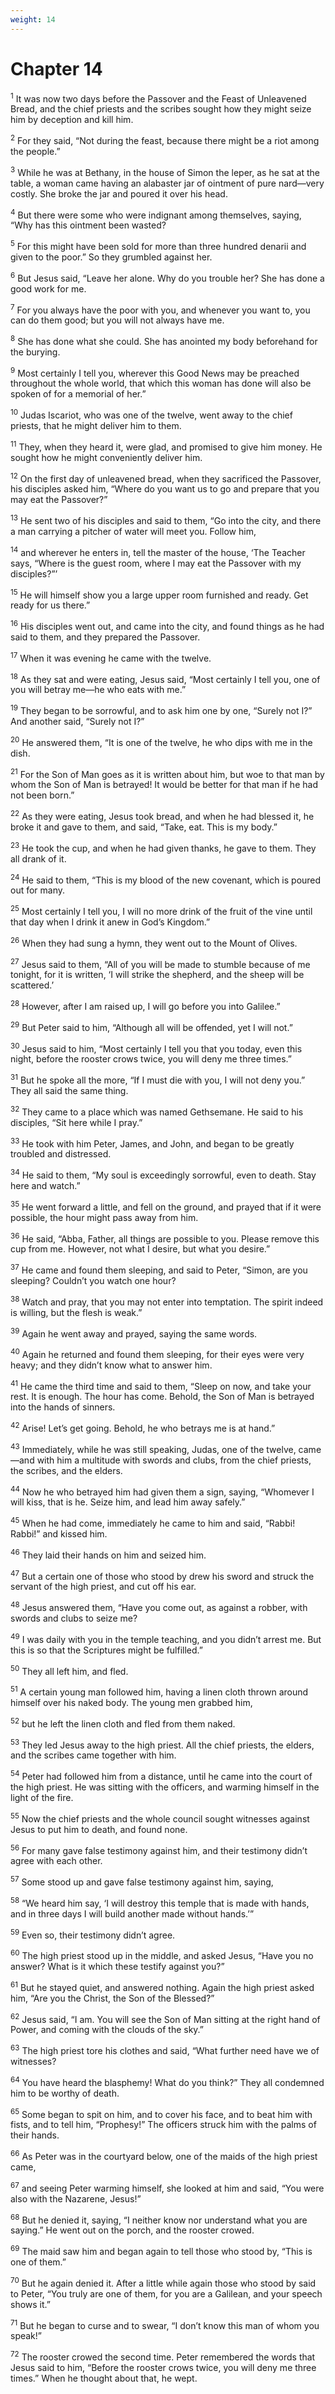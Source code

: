 ```yaml
---
weight: 14
---
```


# Chapter 14

<sup>1</sup> It was now two days before the Passover and the Feast of Unleavened Bread, and the chief priests and the scribes sought how they might seize him by deception and kill him. 

<sup>2</sup> For they said, “Not during the feast, because there might be a riot among the people.” 

<sup>3</sup> While he was at Bethany, in the house of Simon the leper, as he sat at the table, a woman came having an alabaster jar of ointment of pure nard—very costly. She broke the jar and poured it over his head. 

<sup>4</sup> But there were some who were indignant among themselves, saying, “Why has this ointment been wasted? 

<sup>5</sup> For this might have been sold for more than three hundred denarii and given to the poor.” So they grumbled against her. 

<sup>6</sup> But Jesus said, “Leave her alone. Why do you trouble her? She has done a good work for me. 

<sup>7</sup> For you always have the poor with you, and whenever you want to, you can do them good; but you will not always have me. 

<sup>8</sup> She has done what she could. She has anointed my body beforehand for the burying. 

<sup>9</sup> Most certainly I tell you, wherever this Good News may be preached throughout the whole world, that which this woman has done will also be spoken of for a memorial of her.” 

<sup>10</sup> Judas Iscariot, who was one of the twelve, went away to the chief priests, that he might deliver him to them. 

<sup>11</sup> They, when they heard it, were glad, and promised to give him money. He sought how he might conveniently deliver him. 

<sup>12</sup> On the first day of unleavened bread, when they sacrificed the Passover, his disciples asked him, “Where do you want us to go and prepare that you may eat the Passover?” 

<sup>13</sup> He sent two of his disciples and said to them, “Go into the city, and there a man carrying a pitcher of water will meet you. Follow him, 

<sup>14</sup> and wherever he enters in, tell the master of the house, ‘The Teacher says, “Where is the guest room, where I may eat the Passover with my disciples?”’ 

<sup>15</sup> He will himself show you a large upper room furnished and ready. Get ready for us there.” 

<sup>16</sup> His disciples went out, and came into the city, and found things as he had said to them, and they prepared the Passover. 

<sup>17</sup> When it was evening he came with the twelve. 

<sup>18</sup> As they sat and were eating, Jesus said, “Most certainly I tell you, one of you will betray me—he who eats with me.” 

<sup>19</sup> They began to be sorrowful, and to ask him one by one, “Surely not I?” And another said, “Surely not I?” 

<sup>20</sup> He answered them, “It is one of the twelve, he who dips with me in the dish. 

<sup>21</sup> For the Son of Man goes as it is written about him, but woe to that man by whom the Son of Man is betrayed! It would be better for that man if he had not been born.” 

<sup>22</sup> As they were eating, Jesus took bread, and when he had blessed it, he broke it and gave to them, and said, “Take, eat. This is my body.” 

<sup>23</sup> He took the cup, and when he had given thanks, he gave to them. They all drank of it. 

<sup>24</sup> He said to them, “This is my blood of the new covenant, which is poured out for many. 

<sup>25</sup> Most certainly I tell you, I will no more drink of the fruit of the vine until that day when I drink it anew in God’s Kingdom.” 

<sup>26</sup> When they had sung a hymn, they went out to the Mount of Olives. 

<sup>27</sup> Jesus said to them, “All of you will be made to stumble because of me tonight, for it is written, ‘I will strike the shepherd, and the sheep will be scattered.’ 

<sup>28</sup> However, after I am raised up, I will go before you into Galilee.” 

<sup>29</sup> But Peter said to him, “Although all will be offended, yet I will not.” 

<sup>30</sup> Jesus said to him, “Most certainly I tell you that you today, even this night, before the rooster crows twice, you will deny me three times.” 

<sup>31</sup> But he spoke all the more, “If I must die with you, I will not deny you.” They all said the same thing. 

<sup>32</sup> They came to a place which was named Gethsemane. He said to his disciples, “Sit here while I pray.” 

<sup>33</sup> He took with him Peter, James, and John, and began to be greatly troubled and distressed. 

<sup>34</sup> He said to them, “My soul is exceedingly sorrowful, even to death. Stay here and watch.” 

<sup>35</sup> He went forward a little, and fell on the ground, and prayed that if it were possible, the hour might pass away from him. 

<sup>36</sup> He said, “Abba, Father, all things are possible to you. Please remove this cup from me. However, not what I desire, but what you desire.” 

<sup>37</sup> He came and found them sleeping, and said to Peter, “Simon, are you sleeping? Couldn’t you watch one hour? 

<sup>38</sup> Watch and pray, that you may not enter into temptation. The spirit indeed is willing, but the flesh is weak.” 

<sup>39</sup> Again he went away and prayed, saying the same words. 

<sup>40</sup> Again he returned and found them sleeping, for their eyes were very heavy; and they didn’t know what to answer him. 

<sup>41</sup> He came the third time and said to them, “Sleep on now, and take your rest. It is enough. The hour has come. Behold, the Son of Man is betrayed into the hands of sinners. 

<sup>42</sup> Arise! Let’s get going. Behold, he who betrays me is at hand.” 

<sup>43</sup> Immediately, while he was still speaking, Judas, one of the twelve, came—and with him a multitude with swords and clubs, from the chief priests, the scribes, and the elders. 

<sup>44</sup> Now he who betrayed him had given them a sign, saying, “Whomever I will kiss, that is he. Seize him, and lead him away safely.” 

<sup>45</sup> When he had come, immediately he came to him and said, “Rabbi! Rabbi!” and kissed him. 

<sup>46</sup> They laid their hands on him and seized him. 

<sup>47</sup> But a certain one of those who stood by drew his sword and struck the servant of the high priest, and cut off his ear. 

<sup>48</sup> Jesus answered them, “Have you come out, as against a robber, with swords and clubs to seize me? 

<sup>49</sup> I was daily with you in the temple teaching, and you didn’t arrest me. But this is so that the Scriptures might be fulfilled.” 

<sup>50</sup> They all left him, and fled. 

<sup>51</sup> A certain young man followed him, having a linen cloth thrown around himself over his naked body. The young men grabbed him, 

<sup>52</sup> but he left the linen cloth and fled from them naked. 

<sup>53</sup> They led Jesus away to the high priest. All the chief priests, the elders, and the scribes came together with him. 

<sup>54</sup> Peter had followed him from a distance, until he came into the court of the high priest. He was sitting with the officers, and warming himself in the light of the fire. 

<sup>55</sup> Now the chief priests and the whole council sought witnesses against Jesus to put him to death, and found none. 

<sup>56</sup> For many gave false testimony against him, and their testimony didn’t agree with each other. 

<sup>57</sup> Some stood up and gave false testimony against him, saying, 

<sup>58</sup> “We heard him say, ‘I will destroy this temple that is made with hands, and in three days I will build another made without hands.’” 

<sup>59</sup> Even so, their testimony didn’t agree. 

<sup>60</sup> The high priest stood up in the middle, and asked Jesus, “Have you no answer? What is it which these testify against you?” 

<sup>61</sup> But he stayed quiet, and answered nothing. Again the high priest asked him, “Are you the Christ, the Son of the Blessed?” 

<sup>62</sup> Jesus said, “I am. You will see the Son of Man sitting at the right hand of Power, and coming with the clouds of the sky.” 

<sup>63</sup> The high priest tore his clothes and said, “What further need have we of witnesses? 

<sup>64</sup> You have heard the blasphemy! What do you think?” They all condemned him to be worthy of death. 

<sup>65</sup> Some began to spit on him, and to cover his face, and to beat him with fists, and to tell him, “Prophesy!” The officers struck him with the palms of their hands. 

<sup>66</sup> As Peter was in the courtyard below, one of the maids of the high priest came, 

<sup>67</sup> and seeing Peter warming himself, she looked at him and said, “You were also with the Nazarene, Jesus!” 

<sup>68</sup> But he denied it, saying, “I neither know nor understand what you are saying.” He went out on the porch, and the rooster crowed. 

<sup>69</sup> The maid saw him and began again to tell those who stood by, “This is one of them.” 

<sup>70</sup> But he again denied it. After a little while again those who stood by said to Peter, “You truly are one of them, for you are a Galilean, and your speech shows it.” 

<sup>71</sup> But he began to curse and to swear, “I don’t know this man of whom you speak!” 

<sup>72</sup> The rooster crowed the second time. Peter remembered the words that Jesus said to him, “Before the rooster crows twice, you will deny me three times.” When he thought about that, he wept. 


